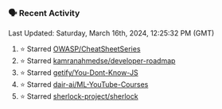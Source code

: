### 🗣 Recent Activity

<!--RECENT_ACTIVITY:last_update-->
Last Updated: Saturday, March 16th, 2024, 12:25:32 PM (GMT)
<!--RECENT_ACTIVITY:last_update_end-->
<!--RECENT_ACTIVITY:start-->
1. ⭐ Starred [OWASP/CheatSheetSeries](https://github.com/OWASP/CheatSheetSeries)<br>
2. ⭐ Starred [kamranahmedse/developer-roadmap](https://github.com/kamranahmedse/developer-roadmap)<br>
3. ⭐ Starred [getify/You-Dont-Know-JS](https://github.com/getify/You-Dont-Know-JS)<br>
4. ⭐ Starred [dair-ai/ML-YouTube-Courses](https://github.com/dair-ai/ML-YouTube-Courses)<br>
5. ⭐ Starred [sherlock-project/sherlock](https://github.com/sherlock-project/sherlock)<br>
<!--RECENT_ACTIVITY:end-->
